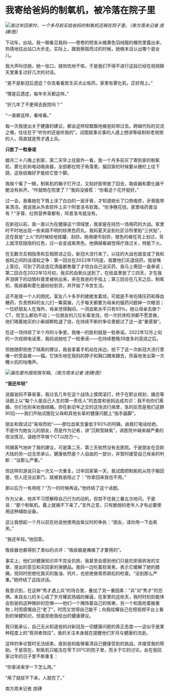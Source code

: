 # 我寄给爸妈的制氧机，被冷落在院子里

![](https://inews.gtimg.com/newsapp_bt/0/15626863392/1000)_我过年回家时，一个多月前买给爸妈的制氧机还搁在院子里。（南方周末记者
庞礴/图）_

下动车，出站，我一眼看见我妈——卷卷的短发从橘黄色羽绒服的帽兜里露出来，热情地往出站口大步走。实际上，跟我擦肩而过的时候，她根本没认出哪个是女儿。

我大声叫住她，她一张口，就吭吭地干咳，于是我们不得不进行这段已经在视频聊天里重复过好几次的对话。

“是不是新冠后遗症？你去看看医生买点止咳药，家里有雾化机，正好用上。”

“哪是后遗症，每年冬天都这样。”

“好几年了不更得去医院吗？”

“一直都这样，看啥看。”

每一次我提出关于健康的建议，都会这样轻飘飘地被爸妈带过去。跨越代际的交流之难，往往在于“听你的还是听我的”。试图就事论事的人遇上想讲等级制和老规矩的人，简直就是秀才遇上兵。

**只胜了一粒泰诺**

腊月二十八晚上到家，第二天早上往窗外一看，我一个月多前买了寄到家的制氧机、雾化机和电动吸痰器，全部都在院子角落里。猫回家的时候要从栅栏上往下跳，这些纸箱好歹能给它垫个脚。

我挨个看了一眼，制氧机的箱子打开过，又贴好胶带放了回去，吸痰器和雾化器干脆没有拆开。“咋就晾在院里了？”我妈没接茬：“你看这个花开挺好。”

过一会，我看她在下唇上涂了白白的一层牙膏，才知道她长了口唇疱疹，牙膏能带来清凉。我说我从外卖软件上买个阿昔洛韦软膏。“你净瞎花钱，家里啥药膏没有？”牙膏、红狗营养膏都有，阿昔洛韦就没有。

在新冠以前，我一直以为在健康这个领域里，我家是在经历一场用药的大战。家里时不时地出现一些来路不明的棕黑色药丸，我妈夏天会到社区诊所里贴“三伏贴”，还在我爸“上火”的时候给他拔罐、刮痧。她用硬币刮痧，银色的棱在背上划过，背上就浮现隐隐的红色，过一会变成紫黑色，他俩越看越觉得疗效过关，特能下火。

在无数次互相指责和互相原谅之后，新冠大流行来了。以往的大战也就变成了我和爸妈之间的话语权之争：第一回合在2022年11月底，我要他们买退烧药，我爸嘴上答应，可到了药店连花清瘟都售罄了才坦白自己没买药，我马上寄回一盒泰诺；第二回合在2022年12月初，我买的血氧仪送到了，在纸盒里放了三四天，才在我声泪俱下的动情科普里被拆出来，夹在我爸的手指上；第三回合在几天之后，制氧机、吸痰器和雾化器纷纷到货，并开始了冷宫生活。

这不是我一个人的困扰。室友八十多岁的姥姥发着烧，可就是不肯吃降压药和降血糖药，负责照料的女儿们一筹莫展，几乎每天都要为母亲的服药问题掉一次眼泪；一位好朋友人在海外，母亲觉得胸闷，一测血氧水平只有93％，她让母亲去做个CT，但怎么都劝不动；一位朋友的几位长辈发烧，但一次抗体检测都不愿意做，他们喝着她买的小柴胡颗粒退了烧，在持续不断的争论里捱过了这一波“重感冒”。

在这一场持续了半个月的斗争里，我唯一的胜利就是一粒泰诺。2022年12月上旬的一次视频电话里，我妈说她吃了一粒泰诺——在持续整晚39度多的高烧之后。

但她随即拒绝了隔离的建议，我爸拿着手机站在床边，拍下了这一次新冠大流行里唯一的受益者——猫。它快乐地在我妈的脖子和胸口蹭来蹭去，欣喜地发出第一次睡火炕的咕噜声。

![](https://inews.gtimg.com/newsapp_bt/0/15626863399/1000)_猫在窗外围观我写稿。（南方周末记者
庞礴/图）_

**“我还年轻”**

说服爸妈不算易事，我过去几年在这个战场上摸爬滚打，终于在职业规划、婚恋等话题上以“每个人是自己人生的第一责任人”的态度和爸妈达成共识：我不劝你们离婚，你们也别来劝我结婚。但在新旧年之交的这场流行病里，急的反而是我们这群90后——我们开始试图在父母和其他长辈的健康问题上“指手画脚”。

朋友和我试过“易母而劝”——那位血氧含量低于93%的阿姨，由我打电话给她，不是作为她女儿的朋友，而是作为记者，讲“沉默型缺氧”，讲医院中越来越严重的收治情况，请她尽早做个CT以防万一。

阿姨客气地听了我的建议，可是第二天、第三天依然没有去医院。于是朋友在亚欧大陆的另一边无奈承认，健康依然是个人自由的一部分，并暂时接受自己母亲的判断：“没那么严重。”

但这样的游说只会一次又一次重复。过年回家第一天，我试图把制氧机从院子搬回屋，但人还没出家门，就被我爸阻止了：“你拿回来我也不用。”

那以后万一有用呢？“万一的时候再说。”他终结了这个话题。

作为父亲，他并不习惯解释自己行为的动机，但禁不住我三番五次地问，于是说：“那个制氧机，戴上就摘不下来了。”言外之意，只有脆弱的老年人才有必要使用这种辅助设备。

这让我想起一个月以前在劝说他使用血氧仪时的争执：“朋友，请你用一下血氧夹。”

“我还年轻。”他回答。

吸痰器也都得到了类似的点评：“吸痰器是瘫痪了才要用的”。

事实上，他们对健康知识并不完全抗拒，我甚至会感到他们只是抗拒我转发的文章、提出的意见和买回家的保健品。我妈一边吃着软骨素，表示它缓解了她的膝痛，但同时拒绝吃我买的鱼油、钙片，也拒绝做骨质疏松的检查。“没到那么严重。”她终结了这段对话。

我意识到，在这种“秀才遇上兵”的场合里，叠加了另一重因素：“兵”对“秀才”的恐惧。来自女儿的关心成了岁月耀武扬威的催逼，在家里的这些天，我时时刻刻能体会到爸妈这种微妙的恐惧——他们一个掩饰着自己的咳嗽，另一个和我抢着搬重物；时而感慨自己“老了”，时而又觉得自己能干；向我炫耀自己在短视频平台上看到的保健知识，但是拒绝我给出的健康建议。

我只能承认，自己无从知道爸妈对新冠及一切健康问题的真正态度——这似乎是某种程度上的“观测者效应”，我的关注本身就在提醒他们岁月与健康的流逝。

这样的争论暂时无法结束，直到爸妈能够看清自己健康受到的挑战，并接受我的帮助。于是现在，制氧机只能冻在零下20℃的院子里，而关于它的讨论，会在我回家过年的日子里不断重复：

“你拿进来学一下怎么用。”

“用了就拔不下来，人就完了。”

南方周末记者 庞礴

